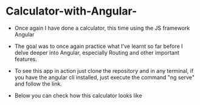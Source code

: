 # Calculator-with-Angular-
* Once again I have done a calculator, this time using the JS framework Angular
* The goal was to once again practice what I've learnt so far before I delve deeper into Angular, especially Routing and other important features.
* To see this app in action just clone the repository and in any terminal, if you have the angular cli installed, just execute the command "ng serve" and follow the link.

* Below you can check how this calculator looks like

